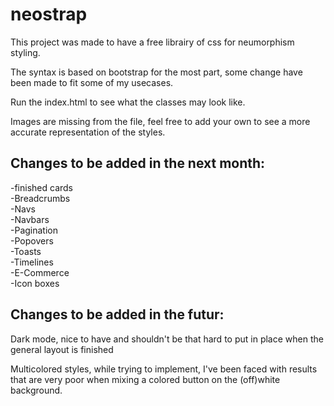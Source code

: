 # neostrap

This project was made to have a free librairy of css for neumorphism styling.

The syntax is based on bootstrap for the most part, some change have been made to fit some of my usecases.

Run the index.html to see what the classes may look like.

Images are missing from the file, feel free to add your own to see a more accurate representation of the styles.

## Changes to be added in the next month:

-finished cards<br>
-Breadcrumbs<br>
-Navs<br>
-Navbars<br>
-Pagination<br>
-Popovers<br>
-Toasts<br>
-Timelines<br>
-E-Commerce<br>
-Icon boxes<br>

## Changes to be added in the futur:

Dark mode, nice to have and shouldn't be that hard to put in place when the general layout is finished

Multicolored styles, while trying to implement, I've been faced with results that are very poor when mixing a colored button on the (off)white background.
